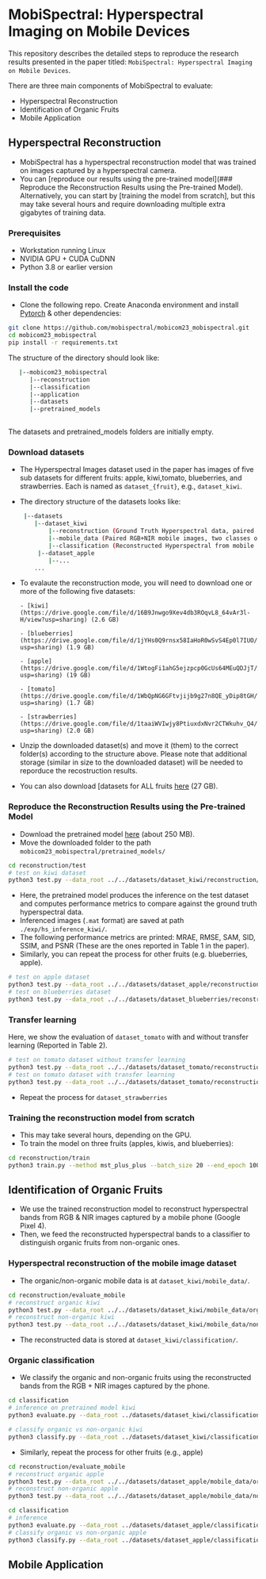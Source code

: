 # MobiSpectral: Hyperspectral Imaging on Mobile Devices

This repository describes the detailed steps to reproduce the research results presented in the paper titled: 
``MobiSpectral: Hyperspectral Imaging on Mobile Devices``.  

There are three main components of MobiSpectral to evaluate: 
- Hyperspectral Reconstruction
- Identification of Organic Fruits 
- Mobile Application

## Hyperspectral Reconstruction
- MobiSpectral has a hyperspectral reconstruction model that was trained on images captured by a hyperspectral camera.
- You can [reproduce our results using the pre-trained model](### Reproduce the Reconstruction Results using the Pre-trained Model). Alternatively, you can start by [training the model from scratch], but this may take several hours and require downloading multiple extra gigabytes of training data.
  
### Prerequisites
- Workstation running Linux
- NVIDIA GPU + CUDA CuDNN
- Python 3.8 or earlier version 

### Install the code 
- Clone the following repo. Create Anaconda environment and install [Pytorch](https://pytorch.org/get-started/previous-versions/) & other dependencies:
```bash
git clone https://github.com/mobispectral/mobicom23_mobispectral.git
cd mobicom23_mobispectral
pip install -r requirements.txt
```

The structure of the directory should look like:

```bash
   |--mobicom23_mobispectral
      |--reconstruction
      |--classification
      |--application 
      |--datasets
      |--pretrained_models
  
```
The datasets and pretrained_models folders are initially empty. 

### Download datasets
- The Hyperspectral Images dataset used in the paper has images of five sub datasets for different fruits: apple, kiwi,tomato, blueberries, and strawberries. Each is named as ``dataset_{fruit}``, e.g., ``dataset_kiwi``. 
- The directory structure of the datasets looks like: 
  ```bash
   |--datasets
      |--dataset_kiwi
          |--reconstruction (Ground Truth Hyperspectral data, paired to RGB+NIR)
          |--mobile_data (Paired RGB+NIR mobile images, two classes organic/non-organic)
          |--classification (Reconstructed Hyperspectral from mobile images)
       |--dataset_apple
          |--...
      ... 
  ```

- To evalaute the reconstruction mode, you will need to download one or more of the following five datasets:

      - [kiwi](https://drive.google.com/file/d/16B9Jnwgo9Xev4db3ROqvL8_64vAr3l-H/view?usp=sharing) (2.6 GB)

      - [blueberries](https://drive.google.com/file/d/1jYHs0Q9rnsx58IaHoR0wSvS4Ep0l7IUO/view?usp=sharing) (1.9 GB)

      - [apple](https://drive.google.com/file/d/1WtogFi1ahG5ejzpcp0GcUs64MEuQDJjT/view?usp=sharing) (19 GB)

      - [tomato](https://drive.google.com/file/d/1WbQpNG6GFtvjijb9g27n8QE_yDip8tGH/view?usp=sharing) (1.7 GB)

      - [strawberries](https://drive.google.com/file/d/1taaiWVIwjy8PtiuxdxNvr2CTWkuhv_Q4/view?usp=sharing) (2.0 GB)

- Unzip the downloaded dataset(s) and move it (them) to the correct folder(s) according to the structure above. Please note that additional storage (similar in size to the downloaded dataset) will be needed to reporduce the recostruction results.
   
- You can also download [datasets for ALL fruits [here](https://drive.google.com/file/d/1_eqR_6f7-9-aIvSTpYazc1dadU7tTVCT/view?usp=sharing) (27 GB). 

 
### Reproduce the Reconstruction Results using the Pre-trained Model
- Download the pretrained model [here](https://drive.google.com/file/d/1p7pvbfM0Vi0HK9MdQHoW3LNCkpS_Jyfi/view?usp=sharing) (about 250 MB).
- Move the downloaded folder to the path ```mobicom23_mobispectral/pretrained_models/```
```bash
cd reconstruction/test
# test on kiwi dataset 
python3 test.py --data_root ../../datasets/dataset_kiwi/reconstruction/  --method mst_plus_plus --pretrained_model_path ../../pretrained_models/mst_apple_kiwi_blue_68ch.pth --outf ./exp/hs_inference_kiwi/  --gpu_id 0
```
- Here, the pretrained model produces the inference on the test dataset and computes performance metrics to compare against the ground truth hyperspectral data.
- Inferenced images (```.mat``` format) are saved at path ```./exp/hs_inference_kiwi/```.
- The following performance metrics are printed: MRAE, RMSE, SAM, SID, SSIM, and PSNR (These are the ones reported in Table 1 in the paper). 
- Similarly, you can repeat the process for other fruits (e.g. blueberries, apple).
```bash
# test on apple dataset 
python3 test.py --data_root ../../datasets/dataset_apple/reconstruction/  --method mst_plus_plus --pretrained_model_path ../../pretrained_models/mst_apple_kiwi_blue_68ch.pth --outf ./exp/hs_inference_apple/  --gpu_id 0
# test on blueberries dataset 
python3 test.py --data_root ../../datasets/dataset_blueberries/reconstruction/  --method mst_plus_plus --pretrained_model_path ../../pretrained_models/mst_apple_kiwi_blue_68ch.pth --outf ./exp/hs_inference_blueberries/  --gpu_id 0
```
### Transfer learning 
Here, we show the evaluation of ``dataset_tomato`` with and without transfer learning (Reported in Table 2). 
```bash
# test on tomato dataset without transfer learning
python3 test.py --data_root ../../datasets/dataset_tomato/reconstruction/  --method mst_plus_plus --pretrained_model_path ../../pretrained_models/mst_apple_kiwi_blue_68ch.pth --outf ./exp/hs_inference_tomato/  --gpu_id 0
# test on tomato dataset with transfer learning
python3 test.py --data_root ../../datasets/dataset_tomato/reconstruction/  --method mst_plus_plus --pretrained_model_path ../../pretrained_models/mst_tomato_transfer_68ch.pth --outf ./exp/hs_inference_tomato/  --gpu_id 0
```
- Repeat the process for ``dataset_strawberries``

### Training the reconstruction model from scratch
- This may take several hours, depending on the GPU.
- To train the model on three fruits (apples, kiwis, and blueberries):
```bash
cd reconstruction/train
python3 train.py --method mst_plus_plus --batch_size 20 --end_epoch 100 --init_lr 4e-4 --outf ./exp/mst_apple_kiwi_blue/ --data_root1 ../../datasets/dataset_apple/reconstruction/ --data_root2 ../../datasets/dataset_kiwi/reconstruction/ --data_root3 ../../datasets/dataset_blueberries/reconstruction/ --patch_size 64 --stride 64 --gpu_id 0
```

## Identification of Organic Fruits
- We use the trained reconstruction model to reconstruct hyperspectral bands from RGB & NIR images captured by a mobile phone (Google Pixel 4).
- Then, we feed the reconstructed hyperspectral bands to a classifier to distinguish organic fruits from non-organic ones. 

### Hyperspectral reconstruction of the mobile image dataset 
- The organic/non-organic mobile data is at ```dataset_kiwi/mobile_data/```.
```bash
cd reconstruction/evaluate_mobile
# reconstruct organic kiwi
python3 test.py --data_root ../../datasets/dataset_kiwi/mobile_data/organic/  --method mst_plus_plus --pretrained_model_path ../../pretrained_models/mst_apple_kiwi_blue_68ch.pth --outf ../../datasets/dataset_kiwi/classification/working_organic/  --gpu_id 0
# reconstruct non-organic kiwi
python3 test.py --data_root ../../datasets/dataset_kiwi/mobile_data/nonorganic/  --method mst_plus_plus --pretrained_model_path ../../pretrained_models/mst_apple_kiwi_blue_68ch.pth --outf ../../datasets/dataset_kiwi/classification/working_nonorganic/  --gpu_id 0
```
- The reconstructed data is stored at ```dataset_kiwi/classification/```.

### Organic classification
- We classify the organic and non-organic fruits using the reconstructed bands from the RGB + NIR images captured by the phone.

```bash 
cd classification
# inference on pretrained model kiwi
python3 evaluate.py --data_root ../datasets/dataset_kiwi/classification/ --fruit kiwi --pretrained_classifier ../pretrained_models/MLP_kiwi.pkl

# classify organic vs non-organic kiwi
python3 classify.py --data_root ../datasets/dataset_kiwi/classification/ --fruit kiwi
```

- Similarly, repeat the process for other fruits (e.g., apple)
```bash
cd reconstruction/evaluate_mobile
# reconstruct organic apple
python3 test.py --data_root ../../datasets/dataset_apple/mobile_data/organic/  --method mst_plus_plus --pretrained_model_path ../../pretrained_models/mst_apple_kiwi_blue_68ch.pth --outf ../../datasets/dataset_apple/classification/working_organic/  --gpu_id 0
# reconstruct non-organic apple
python3 test.py --data_root ../../datasets/dataset_apple/mobile_data/nonorganic/  --method mst_plus_plus --pretrained_model_path ../../pretrained_models/mst_apple_kiwi_blue_68ch.pth --outf ../../datasets/dataset_apple/classification/working_nonorganic/  --gpu_id 0
```
```bash
cd classification
# inference
python3 evaluate.py --data_root ../datasets/dataset_apple/classification/ --fruit apple --pretrained_classifier ../pretrained_models/MLP_apple.pkl
# classify organic vs non-organic apple
python3 classify.py --data_root ../datasets/dataset_apple/classification/ --fruit apple
```

## Mobile Application
